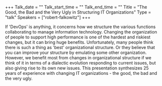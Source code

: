 +++
Talk_date = ""
Talk_start_time = ""
Talk_end_time = ""
Title = "The Good, the Bad and the Very Ugly in Structuring IT Organizations"
Type = "talk"
Speakers = ["robert-falkowitz"]
+++

If 'DevOps' is anything, it concerns how we structure the various functions collaborating to manage information technology. Changing the organization of people to support high performance is one of the hardest and riskiest changes, but it can bring huge benefits.  Unfortunately, many people think there is such a thing as 'best' organizational structure. Or they believe that you can improve your structure by emulating some other organization. However, we benefit most from changes in organizational structure if we think of it in terms of a dialectic evolution responding to current issues, but also giving rise to its own new issues. This presentation synthesizes 25 years of experience with changing IT organizations - the good, the bad and the very ugly.
